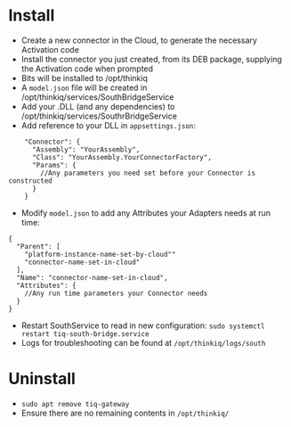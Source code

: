 ﻿# Install

- Create a new connector in the Cloud, to generate the necessary Activation code
- Install the connector you just created, from its DEB package, supplying the Activation code when prompted
- Bits will be installed to /opt/thinkiq
- A `model.json` file will be created in /opt/thinkiq/services/SouthBridgeService
- Add your .DLL (and any dependencies) to /opt/thinkiq/services/SouthrBridgeService
- Add reference to your DLL in `appsettings.json`:

```
    "Connector": {
      "Assembly": "YourAssembly",
      "Class": "YourAssembly.YourConnectorFactory",
      "Params": {
        //Any parameters you need set before your Connector is constructed
      }
    }
```

- Modify `model.json` to add any Attributes your Adapters needs at run time:

```
{
  "Parent": [
    "platform-instance-name-set-by-cloud""
    "connector-name-set-in-cloud"
  ],
  "Name": "connector-name-set-in-cloud",
  "Attributes": {
    //Any run time parameters your Connector needs
  }
}
```

- Restart SouthService to read in new configuration: `sudo systemctl restart tiq-south-bridge.service` 
- Logs for troubleshooting can be found at `/opt/thinkiq/logs/south`

# Uninstall

- `sudo apt remove tiq-gateway`
- Ensure there are no remaining contents in `/opt/thinkiq/`